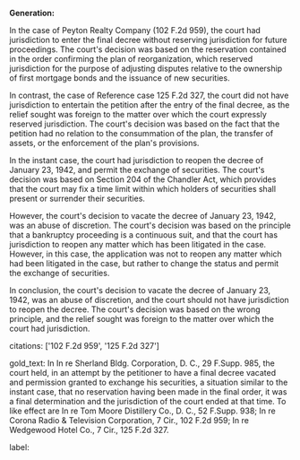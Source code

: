 **Generation:**



In the case of Peyton Realty Company (102 F.2d 959), the court had jurisdiction to enter the final decree without reserving jurisdiction for future proceedings. The court's decision was based on the reservation contained in the order confirming the plan of reorganization, which reserved jurisdiction for the purpose of adjusting disputes relative to the ownership of first mortgage bonds and the issuance of new securities.

In contrast, the case of Reference case 125 F.2d 327, the court did not have jurisdiction to entertain the petition after the entry of the final decree, as the relief sought was foreign to the matter over which the court expressly reserved jurisdiction. The court's decision was based on the fact that the petition had no relation to the consummation of the plan, the transfer of assets, or the enforcement of the plan's provisions.

In the instant case, the court had jurisdiction to reopen the decree of January 23, 1942, and permit the exchange of securities. The court's decision was based on Section 204 of the Chandler Act, which provides that the court may fix a time limit within which holders of securities shall present or surrender their securities.

However, the court's decision to vacate the decree of January 23, 1942, was an abuse of discretion. The court's decision was based on the principle that a bankruptcy proceeding is a continuous suit, and that the court has jurisdiction to reopen any matter which has been litigated in the case. However, in this case, the application was not to reopen any matter which had been litigated in the case, but rather to change the status and permit the exchange of securities.

In conclusion, the court's decision to vacate the decree of January 23, 1942, was an abuse of discretion, and the court should not have jurisdiction to reopen the decree. The court's decision was based on the wrong principle, and the relief sought was foreign to the matter over which the court had jurisdiction.



citations: ['102 F.2d 959', '125 F.2d 327']

gold_text: In In re Sherland Bldg. Corporation, D. C., 29 F.Supp. 985, the court held, in an attempt by the petitioner to have a final decree vacated and permission granted to exchange his securities, a situation similar to the instant case, that no reservation having been made in the final order, it was a final determination and the jurisdiction of the court ended at that time. To like effect are In re Tom Moore Distillery Co., D. C., 52 F.Supp. 938; In re Corona Radio & Television Corporation, 7 Cir., 102 F.2d 959; In re Wedgewood Hotel Co., 7 Cir., 125 F.2d 327.

label: 